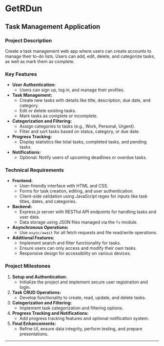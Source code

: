 # GetRDun

## **Task Management Application**

### **Project Description**
Create a task management web app where users can create accounts to manage their to-do lists. Users can add, edit, delete, and categorize tasks, as well as mark them as complete.

### **Key Features**
- **User Authentication:**
  - Users can sign up, log in, and manage their profiles.
- **Task Management:**
  - Create new tasks with details like title, description, due date, and category.
  - Edit or delete existing tasks.
  - Mark tasks as complete or incomplete.
- **Categorization and Filtering:**
  - Assign categories to tasks (e.g., Work, Personal, Urgent).
  - Filter and sort tasks based on status, category, or due date.
- **Progress Tracking:**
  - Display statistics like total tasks, completed tasks, and pending tasks.
- **Notifications:**
  - Optional: Notify users of upcoming deadlines or overdue tasks.

### **Technical Requirements**
- **Frontend:**
  - User-friendly interface with HTML and CSS.
  - Forms for task creation, editing, and user authentication.
  - Client-side validation using JavaScript regex for inputs like task titles, dates, and categories.
- **Backend:**
  - Express.js server with RESTful API endpoints for handling tasks and user data.
  - Data storage using JSON files managed via the `fs` module.
- **Asynchronous Operations:**
  - Use `async/await` for all fetch requests and file read/write operations.
- **Additional Features:**
  - Implement search and filter functionality for tasks.
  - Ensure users can only access and modify their own tasks.
  - Responsive design for accessibility on various devices.

### **Project Milestones**
1. **Setup and Authentication:**
   - Initialize the project and implement secure user registration and login.
2. **Task CRUD Operations:**
   - Develop functionality to create, read, update, and delete tasks.
3. **Categorization and Filtering:**
   - Implement task categorization and filtering options.
4. **Progress Tracking and Notifications:**
   - Add progress tracking features and optional notification system.
5. **Final Enhancements:**
   - Refine UI, ensure data integrity, perform testing, and prepare presentations.

---